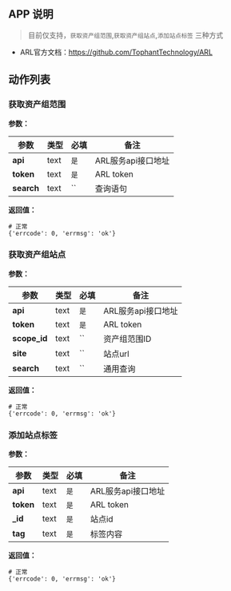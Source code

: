 ## APP 说明

> 目前仅支持，`获取资产组范围`,`获取资产组站点`,`添加站点标签` 三种方式

- ARL官方文档：https://github.com/TophantTechnology/ARL

## 动作列表

### 获取资产组范围

**参数：**

|  参数   | 类型  |  必填   |  备注  |
|  ----  | ----  |  ----  |  ----  |
| **api**  | text | `是` | ARL服务api接口地址 |
| **token**  | text | `是` | ARL token|
| **search**  | text | `` | 查询语句 |

**返回值：**

```
# 正常
{'errcode': 0, 'errmsg': 'ok'}
```
### 获取资产组站点

**参数：**

|  参数   | 类型  |  必填   |  备注  |
|  ----  | ----  |  ----  |  ----  |
| **api**  | text | `是` | ARL服务api接口地址 |
| **token**  | text | `是` | ARL token|
| **scope_id**  | text | `` | 资产组范围ID |
| **site**  | text | `` | 站点url |
| **search**  | text | `` | 通用查询 |

**返回值：**

```
# 正常
{'errcode': 0, 'errmsg': 'ok'}
```

### 添加站点标签

**参数：**

|  参数   | 类型  |  必填   |  备注  |
|  ----  | ----  |  ----  |  ----  |
| **api**  | text | `是` | ARL服务api接口地址 |
| **token**  | text | `是` | ARL token|
| **_id**  | text | `是` | 站点id |
| **tag**  | text | `是` | 标签内容 |

**返回值：**

```
# 正常
{'errcode': 0, 'errmsg': 'ok'}
```
